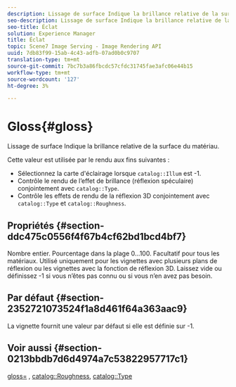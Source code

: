 ```yaml
---
description: Lissage de surface Indique la brillance relative de la surface du matériau.
seo-description: Lissage de surface Indique la brillance relative de la surface du matériau.
seo-title: Éclat
solution: Experience Manager
title: Éclat
topic: Scene7 Image Serving - Image Rendering API
uuid: 7db83f99-15ab-4c43-adfb-07ad0b0c9707
translation-type: tm+mt
source-git-commit: 7bc7b3a86fbcdc57cfdc31745fae3afc06e44b15
workflow-type: tm+mt
source-wordcount: '127'
ht-degree: 3%

---
```



# Gloss{#gloss}

Lissage de surface Indique la brillance relative de la surface du matériau.

Cette valeur est utilisée par le rendu aux fins suivantes :

* Sélectionnez la carte d&#39;éclairage lorsque `catalog::Illum` est -1.
* Contrôle le rendu de l’effet de brillance (réflexion spéculaire) conjointement avec `catalog::Type`.
* Contrôle les effets de rendu de la réflexion 3D conjointement avec `catalog::Type` et `catalog::Roughness`.

## Propriétés {#section-ddc475c0556f4f67b4cf62bd1bcd4bf7}

Nombre entier. Pourcentage dans la plage 0...100. Facultatif pour tous les matériaux. Utilisé uniquement pour les vignettes avec plusieurs plans de réflexion ou les vignettes avec la fonction de réflexion 3D. Laissez vide ou définissez -1 si vous n’êtes pas connu ou si vous n’en avez pas besoin.

## Par défaut {#section-2352721073524f1a8d461f64a363aac9}

La vignette fournit une valeur par défaut si elle est définie sur -1.

## Voir aussi {#section-0213bbdb7d6d4974a7c53822957717c1}

[gloss=](../../../../../ir-api/http-protocol/image-rendering-api-ref/c-ir-http-protocol-ref/c-ir-http-protocol-command-reference/r-ir-http-gloss.md#reference-325aef2ee51e4e1584a06047427340ca) ,  [catalog::Roughness](../../../../../ir-api/material-cat/image-rendering-api-ref/c-ir-material-catalog/c-ir-material-data-reference/r-ir-roughness.md#reference-79f748ac642745e3b81795a99f61fa99),  [catalog::Type](../../../../../ir-api/material-cat/image-rendering-api-ref/c-ir-material-catalog/c-ir-material-data-reference/r-ir-cat-type.md#reference-9bea147dda9f4e74bc0ec79dcc0d9161)
